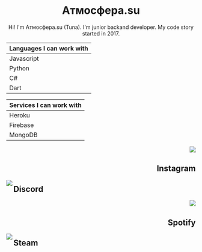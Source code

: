 <h1 align="center">Aтмосфера.su</h1>
<p align="center">Hi! I'm Aтмосфера.su (Tuna). I'm junior backand developer. My code story started in 2017. </p>


|Languages I can work with|
|--------|
|Javascript|
|Python|
|C#|
|Dart|


|Services I can work with|
|-------|
|Heroku|
|Firebase|
|MongoDB|

<a href="https://www.instagram.com/atmosfera_su/" align="right">
<img align="right" src="https://icons.iconarchive.com/icons/designbolts/free-instagram/128/Active-Instagram-3-icon.png">
</a>


<br>
<h2 align="right">Instagram</h2>

<a href="https://discord.com/users/486857204205486091" align=left>
<img src="https://icons.iconarchive.com/icons/papirus-team/papirus-apps/128/discord-icon.png" align="left">
</a>
<h2>Discord</h2>


<a href="https://open.spotify.com/user/bxabsuy5wh19yeube2pdmnprw" align="right">
<img src="https://icons.iconarchive.com/icons/dakirby309/simply-styled/128/Spotify-icon.png" align="right">
</a>
<br>
<h2 align="right">Spotify</h2>

<a href="https://steamcommunity.com/id/atmosfera-su/" align="left">
<img src="https://icons.iconarchive.com/icons/papirus-team/papirus-apps/128/steam-icon.png" align="left">
</a>

<h2 align="left">Steam</h2>
